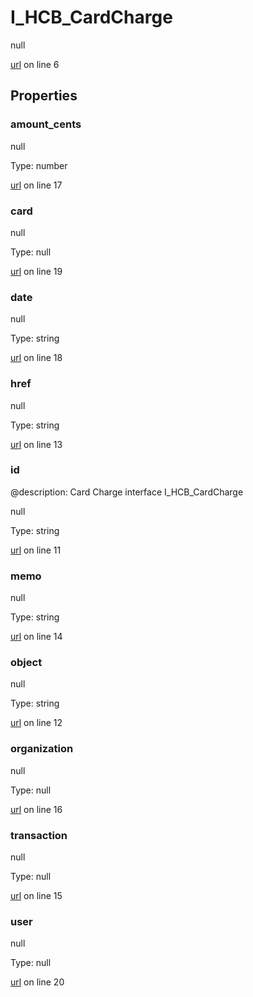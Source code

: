# I_HCB_CardCharge

null 

[url](https://github.com/devramsean0/hcb.js/blob/dfef3ef/src/api_schemas/card_charge.ts#L6) on line 6  

## Properties
### amount_cents

null 

Type: number  

[url](https://github.com/devramsean0/hcb.js/blob/dfef3ef/src/api_schemas/card_charge.ts#L17) on line 17  

### card

null 

Type: null  

[url](https://github.com/devramsean0/hcb.js/blob/dfef3ef/src/api_schemas/card_charge.ts#L19) on line 19  

### date

null 

Type: string  

[url](https://github.com/devramsean0/hcb.js/blob/dfef3ef/src/api_schemas/card_charge.ts#L18) on line 18  

### href

null 

Type: string  

[url](https://github.com/devramsean0/hcb.js/blob/dfef3ef/src/api_schemas/card_charge.ts#L13) on line 13  

### id
@description: Card Charge interface
 I_HCB_CardCharge 

null 

Type: string  

[url](https://github.com/devramsean0/hcb.js/blob/dfef3ef/src/api_schemas/card_charge.ts#L11) on line 11  

### memo

null 

Type: string  

[url](https://github.com/devramsean0/hcb.js/blob/dfef3ef/src/api_schemas/card_charge.ts#L14) on line 14  

### object

null 

Type: string  

[url](https://github.com/devramsean0/hcb.js/blob/dfef3ef/src/api_schemas/card_charge.ts#L12) on line 12  

### organization

null 

Type: null  

[url](https://github.com/devramsean0/hcb.js/blob/dfef3ef/src/api_schemas/card_charge.ts#L16) on line 16  

### transaction

null 

Type: null  

[url](https://github.com/devramsean0/hcb.js/blob/dfef3ef/src/api_schemas/card_charge.ts#L15) on line 15  

### user

null 

Type: null  

[url](https://github.com/devramsean0/hcb.js/blob/dfef3ef/src/api_schemas/card_charge.ts#L20) on line 20  
